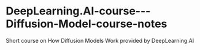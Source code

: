 # DeepLearning.AI-course---Diffusion-Model-course-notes
Short course on How Diffusion Models Work provided by DeepLearning.AI
